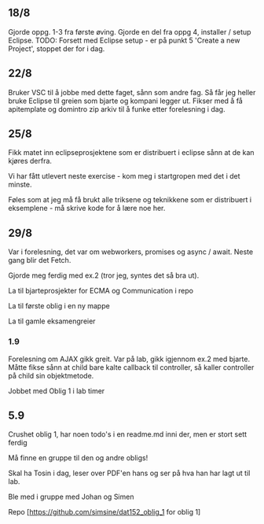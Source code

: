 ## 18/8 
Gjorde oppg. 1-3 fra første øving. Gjorde en del fra oppg 4, installer / setup Eclipse. 
  TODO: Forsett med Eclipse setup - er på punkt 5 'Create a new Project', stoppet der for i dag.

## 22/8
Bruker VSC til å jobbe med dette faget, sånn som andre fag. 
Så får jeg heller bruke Eclipse til greien som bjarte og kompani legger ut.
Fikser med å få apitemplate og domintro zip arkiv til å funke etter forelesning i dag.

## 25/8 
Fikk matet inn eclipseprosjektene som er distribuert i eclipse sånn at de kan kjøres derfra.

Vi har fått utlevert neste exercise - kom meg i startgropen med det i det minste.

Føles som at jeg må få brukt alle triksene og teknikkene som er distribuert i eksemplene - må skrive kode for å lære noe her.


## 29/8 
Var i forelesning, det var om webworkers, promises og async / await.
Neste gang blir det Fetch.

Gjorde meg ferdig med ex.2 (tror jeg, syntes det så bra ut).

La til bjarteprosjekter for ECMA og Communication i repo

La til første oblig i en ny mappe

La til gamle eksamengreier

### 1.9
Forelesning om AJAX gikk greit.
Var på lab, gikk igjennom ex.2 med bjarte. Måtte fikse sånn at child bare kalte callback til controller, så kaller controller på child sin objektmetode.

Jobbet med Oblig 1 i lab timer

## 5.9
Crushet oblig 1, har noen todo's i en readme.md inni der, men er stort sett ferdig

Må finne en gruppe til den og andre obligs!

Skal ha Tosin i dag, leser over PDF'en hans og ser på hva han har lagt ut til lab.

Ble med i gruppe med Johan og Simen

Repo [https://github.com/simsine/dat152_oblig_1 for oblig 1]